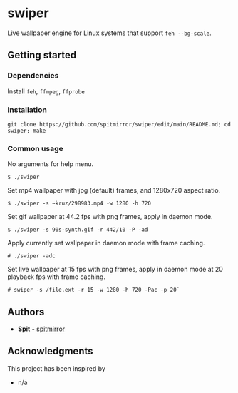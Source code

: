 # swiper
Live wallpaper engine for Linux systems that support `feh --bg-scale`.

## Getting started
### Dependencies
Install `feh`, `ffmpeg`, `ffprobe`
### Installation
```
git clone https://github.com/spitmirror/swiper/edit/main/README.md; cd swiper; make
```

### Common usage
No arguments for help menu.
```
$ ./swiper
```
Set mp4 wallpaper with jpg (default) frames, and 1280x720 aspect ratio.
```
$ ./swiper -s ~kruz/298983.mp4 -w 1280 -h 720
```
Set gif wallpaper at 44.2 fps with png frames, apply in daemon mode.
```
$ ./swiper -s 90s-synth.gif -r 442/10 -P -ad
```
Apply currently set wallpaper in daemon mode with frame caching.
```
# ./swiper -adc
```
Set live wallpaper at 15 fps with png frames, apply in daemon mode at 20 playback fps with frame caching.
```
# swiper -s /file.ext -r 15 -w 1280 -h 720 -Pac -p 20`
```

## Authors
* **Spit** - [spitmirror](https://github.com/spitmirror)

## Acknowledgments
This project has been inspired by
* n/a
